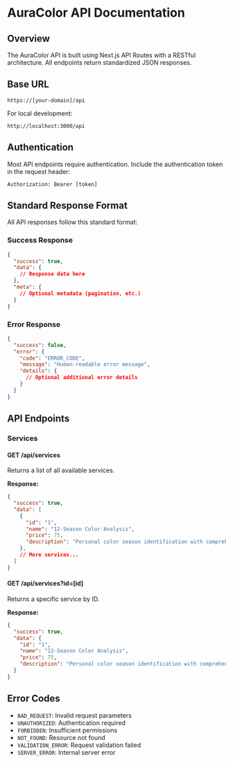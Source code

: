 # AuraColor API Documentation

## Overview

The AuraColor API is built using Next.js API Routes with a RESTful architecture. All endpoints return standardized JSON responses.

## Base URL

```
https://[your-domain]/api
```

For local development:
```
http://localhost:3000/api
```

## Authentication

Most API endpoints require authentication. Include the authentication token in the request header:

```
Authorization: Bearer [token]
```

## Standard Response Format

All API responses follow this standard format:

### Success Response

```json
{
  "success": true,
  "data": {
    // Response data here
  },
  "meta": {
    // Optional metadata (pagination, etc.)
  }
}
```

### Error Response

```json
{
  "success": false,
  "error": {
    "code": "ERROR_CODE",
    "message": "Human-readable error message",
    "details": {
      // Optional additional error details
    }
  }
}
```

## API Endpoints

### Services

#### GET /api/services

Returns a list of all available services.

**Response:**
```json
{
  "success": true,
  "data": [
    {
      "id": "1",
      "name": "12-Season Color Analysis",
      "price": 75,
      "description": "Personal color season identification with comprehensive palette"
    },
    // More services...
  ]
}
```

#### GET /api/services?id=[id]

Returns a specific service by ID.

**Response:**
```json
{
  "success": true,
  "data": {
    "id": "1",
    "name": "12-Season Color Analysis",
    "price": 75,
    "description": "Personal color season identification with comprehensive palette"
  }
}
```

## Error Codes

- `BAD_REQUEST`: Invalid request parameters
- `UNAUTHORIZED`: Authentication required
- `FORBIDDEN`: Insufficient permissions
- `NOT_FOUND`: Resource not found
- `VALIDATION_ERROR`: Request validation failed
- `SERVER_ERROR`: Internal server error